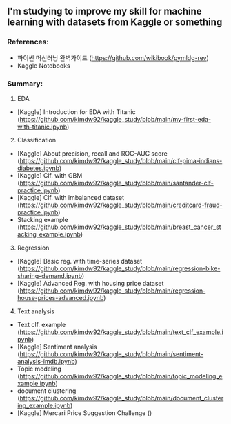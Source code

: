 ## I'm studying to improve my skill for machine learning with datasets from Kaggle or something

### References:
- 파이썬 머신러닝 완벽가이드 (https://github.com/wikibook/pymldg-rev)
- Kaggle Notebooks

### Summary:
1. EDA
- [Kaggle] Introduction for EDA with Titanic (https://github.com/kimdw92/kaggle_study/blob/main/my-first-eda-with-titanic.ipynb)

2. Classification
- [Kaggle] About precision, recall and ROC-AUC score (https://github.com/kimdw92/kaggle_study/blob/main/clf-pima-indians-diabetes.ipynb)
- [Kaggle] Clf. with GBM (https://github.com/kimdw92/kaggle_study/blob/main/santander-clf-practice.ipynb)
- [Kaggle] Clf. with imbalanced dataset (https://github.com/kimdw92/kaggle_study/blob/main/creditcard-fraud-practice.ipynb)
- Stacking example (https://github.com/kimdw92/kaggle_study/blob/main/breast_cancer_stacking_example.ipynb)

3. Regression
- [Kaggle] Basic reg. with time-series dataset (https://github.com/kimdw92/kaggle_study/blob/main/regression-bike-sharing-demand.ipynb)
- [Kaggle] Advanced Reg. with housing price dataset (https://github.com/kimdw92/kaggle_study/blob/main/regression-house-prices-advanced.ipynb)

4. Text analysis
- Text clf. example (https://github.com/kimdw92/kaggle_study/blob/main/text_clf_example.ipynb)
- [Kaggle] Sentiment analysis (https://github.com/kimdw92/kaggle_study/blob/main/sentiment-analysis-imdb.ipynb)
- Topic modeling (https://github.com/kimdw92/kaggle_study/blob/main/topic_modeling_example.ipynb)
- document clustering (https://github.com/kimdw92/kaggle_study/blob/main/document_clustering_example.ipynb)
- [Kaggle] Mercari Price Suggestion Challenge ()
